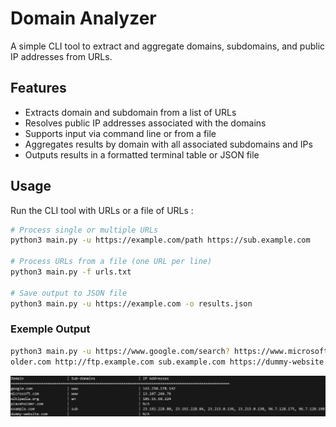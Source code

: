 # Domain Analyzer

A simple CLI tool to extract and aggregate domains, subdomains, and public IP addresses from URLs.

## Features

- Extracts domain and subdomain from a list of URLs
- Resolves public IP addresses associated with the domains
- Supports input via command line or from a file
- Aggregates results by domain with all associated subdomains and IPs
- Outputs results in a formatted terminal table or JSON file

## Usage

Run the CLI tool with URLs or a file of URLs :

```bash
# Process single or multiple URLs
python3 main.py -u https://example.com/path https://sub.example.com

# Process URLs from a file (one URL per line)
python3 main.py -f urls.txt

# Save output to JSON file
python3 main.py -u https://example.com -o results.json
```

### Exemple Output

```bash
python3 main.py -u https://www.google.com/search? https://www.microsoft.com https://en.wikipedia.org/wiki/Main_Page http://placeh
older.com http://ftp.example.com sub.example.com https://dummy-website.com
```

![cli_output](https://github.com/Sharp404/DomainAnalyzer/blob/main/assets/cli_output.png)

